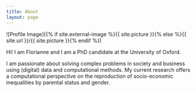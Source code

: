 ```yaml
---
title: About
layout: page
---
```

![Profile Image]({% if site.external-image %}{{ site.picture }}{% else %}{{ site.url }}/{{ site.picture }}{% endif %})

<p>Hi! I am Florianne and I am a PhD candidate at the University of Oxford.</p>

<p>I am passionate about solving complex problems in society and business using (digital) data and computational methods. My current research offers a computational perspective on the reproduction of socio-economic inequalities by parental status and gender.</p>
